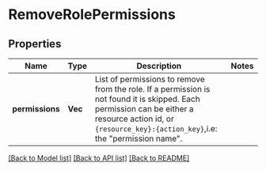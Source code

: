 # RemoveRolePermissions

## Properties

Name | Type | Description | Notes
------------ | ------------- | ------------- | -------------
**permissions** | **Vec<String>** | List of permissions to remove from the role. If a permission is not found it is skipped. Each permission can be either a resource action id, or `{resource_key}:{action_key}`,i.e: the \"permission name\". | 

[[Back to Model list]](../README.md#documentation-for-models) [[Back to API list]](../README.md#documentation-for-api-endpoints) [[Back to README]](../README.md)


